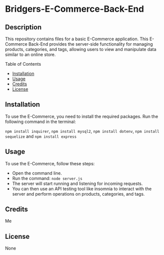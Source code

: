 # Bridgers-E-Commerce-Back-End

## Description

This repository contains files for a basic E-Commerce application. This E-Commerce Back-End provides the server-side functionality for managing products, categories, and tags, allowing users to view and manipulate data similar to an online store.

Table of Contents

- [Installation](#installation)
- [Usage](#usage)
- [Credits](#credits)
- [License](#license)

## Installation

To use the E-Commerce, you need to install the required packages. Run the following command in the terminal:

`npm install inquirer`, `npm install mysql2`, `npm install dotenv`, `npm install sequelize` and `npm install express`

## Usage

To use the E-Commerce, follow these steps:

- Open the command line.
- Run the command: `node server.js`
- The server will start running and listening for incoming requests.
- You can then use an API testing tool like insomnia to interact with the server and perform operations on products, categories, and tags.

## Credits

Me

## License

None
